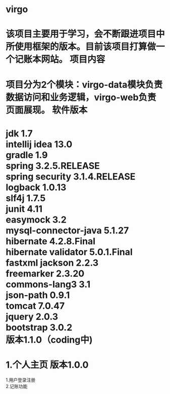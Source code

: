 virgo
=====
该项目主要用于学习，会不断跟进项目中所使用框架的版本。目前该项目打算做一个记账本网站。
项目内容
=====
项目分为2个模块：virgo-data模块负责数据访问和业务逻辑，virgo-web负责页面展现。
软件版本
=====
jdk 1.7<br/>
intellij idea 13.0<br/>
gradle 1.9<br/>
spring 3.2.5.RELEASE<br/>
spring security 3.1.4.RELEASE<br/>
logback 1.0.13<br/>
slf4j 1.7.5<br/>
junit 4.11<br/>
easymock 3.2<br/>
mysql-connector-java 5.1.27<br/>
hibernate 4.2.8.Final<br/>
hibernate validator 5.0.1.Final<br/>
fastxml jackson 2.2.3<br/>
freemarker 2.3.20<br/>
commons-lang3 3.1<br/>
json-path 0.9.1<br/>
tomcat 7.0.47<br/>
jquery 2.0.3<br/>
bootstrap 3.0.2<br/>
版本1.1.0（coding中)
=====
1.个人主页
版本1.0.0
=====
1.用户登录注册<br/>
2.记账功能<br/>
